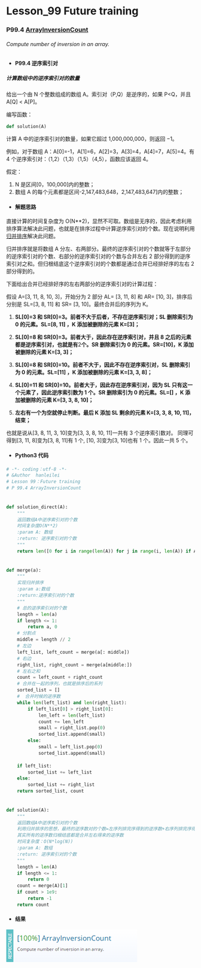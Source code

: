 # Lesson_99 Future training

### P99.4 [ArrayInversionCount](https://app.codility.com/programmers/lessons/99-future_training/array_inversion_count/)

###### Compute number of inversion in an array.

- #### P99.4 逆序索引对

##### 计算数组中的逆序索引对的数量

给出一个由 N 个整数组成的数组 A。索引对（P,Q）是逆序的，如果 P<Q，并且 A[Q] < A[P]。

编写函数：

```python
def solution(A)
```

计算 A 中的逆序索引对的数量，如果它超过 1,000,000,000，则返回 −1。

例如，对于数组 A：A[0]=-1，A[1]=6，A[2]=3，A[3]=4，A[4]=7，A[5]=4。有 4 个逆序索引对：（1,2）（1,3）（1,5）（4,5），函数应该返回 4。

假定：

1. N 是区间[0，100,000]内的整数；
2. 数组 A 的每个元素都是区间-2,147,483,648，2,147,483,647]内的整数；

- #### 解题思路

直接计算的时间复杂度为 O(N\*\*2)，显然不可取。数组是无序的，因此考虑利用排序算法解决此问题，也就是在排序过程中计算逆序索引对的个数。现在说明利用[归并排序](https://github.com/Anfany/Algorithm-Example-by-Python3)解决此问题。

归并排序就是将数组 A 分左、右两部分。最终的逆序索引对的个数就等于左部分的逆序索引对的个数、右部分的逆序索引对的个数与合并左右 2 部分得到的逆序索引对之和。但归根结底这个逆序索引对的个数都是通过合并已经排好序的左右 2 部分得到的。

下面给出合并已经排好序的左右两部分的逆序索引对的计算过程：

假设 A=[3, 11, 8, 10, 3]，开始分为 2 部分 AL= [3, 11, 8] 和 AR= [10, 3]，排序后分别是 SL=[3, 8, 11] 和 SR= [3, 10]。最终合并后的序列为 K。

1. **SL[0]=3 和 SR[0]=3。前者不大于后者，不存在逆序索引对；SL 删除索引为 0 的元素。SL=[8, 11] ，K 添加被删除的元素 K=[3]；**

2. **SL[0]=8 和 SR[0]=3。前者大于，因此存在逆序索引对，并且 8 之后的元素都是逆序索引对，也就是有**2**个。SR 删除索引为 0 的元素。SR=[10]，K 添加被删除的元素 K=[3, 3]；**

3. **SL[0]=8 和 SR[0]=10。前者不大于，因此不存在逆序索引对，SL 删除索引为 0 的元素。SL=[11] ，K 添加被删除的元素 K=[3, 3, 8]；**

4. **SL[0]=11 和 SR[0]=10。前者大于，因此存在逆序索引对，因为 SL 只有这一个元素了，因此逆序索引数为 1 个。SR 删除索引为 0 的元素。SL=[] ，K 添加被删除的元素 K=[3, 3, 8, 10]；**

5. **左右有一个为空就停止判断。最后 K 添加 SL 剩余的元素 K=[3, 3, 8, 10, 11]，结束；**

也就是说从[3, 8, 11, 3, 10]变为[3, 3, 8, 10, 11]一共有 3 个逆序索引数对。 同理可得到[3, 11, 8]变为[3, 8, 11]有 1 个, [10, 3]变为[3, 10]也有 1 个。因此一共 5 个。

- #### Python3 代码

```python
# -*- coding：utf-8 -*-
# &Author  hanleilei
# Lesson 99：Future training
# P 99.4 ArrayInversionCount


def solution_direct(A):
    """
    返回数组A中逆序索引对的个数
    时间复杂度O(N**2)
    :param A: 数组
    :return: 逆序索引对的个数
    """
    return len([0 for i in range(len(A)) for j in range(i, len(A)) if A[i] > A[j]])


def merge(a):
    """
    实现归并排序
    :param a:数组
    :return:逆序索引对的个数
    """
    # 总的逆序索引对的个数
    length = len(a)
    if length <= 1:
        return a, 0
    # 分割点
    middle = length // 2
    # 左边
    left_list, left_count = merge(a[: middle])
    # 右边
    right_list, right_count = merge(a[middle:])
    # 左右之和
    count = left_count + right_count
    # 合并在一起的序列，也就是排序后的系列
    sorted_list = []
    #  合并时候的逆序数
    while len(left_list) and len(right_list):
        if left_list[0] > right_list[0]:
            len_left = len(left_list)
            count += len_left
            small = right_list.pop(0)
            sorted_list.append(small)
        else:
            small = left_list.pop(0)
            sorted_list.append(small)

    if left_list:
        sorted_list += left_list
    else:
        sorted_list += right_list
    return sorted_list, count


def solution(A):
    """
    返回数组A中逆序索引对的个数
    利用归并排序的思想，最终的逆序数对的个数=左序列排完序得到的逆序数+右序列排完序得到的逆序数+合并左右得到的逆序数
    其实所有的逆序数归根结底都是合并左右得来的逆序数
    时间复杂度：O(N*log(N))
    :param A: 数组
    :return: 逆序索引对的个数
    """
    length = len(A)
    if length <= 1:
        return 0
    count = merge(A)[1]
    if count > 1e9:
        return -1
    return count
```

- #### 结果

![image](https://github.com/Anfany/Codility-Lessons-By-Python3/blob/master/L99_Future%20training/99.4.png)
